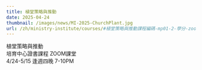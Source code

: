 ```yaml
---
title: 植堂策略與推動
date: 2025-04-24
thumbnail: /images/news/MI-2025-ChurchPlant.jpg
url: /zh/ministry-institute/courses/#植堂策略與推動課程編碼-mp01-2-學分-zoom-授課
---
```

植堂策略與推動\
培育中心證書課程 ZOOM課堂\
4/24-5/15 逢週四晚 7-10PM